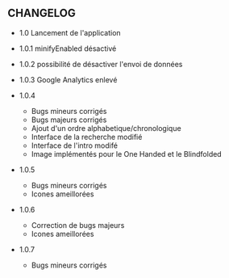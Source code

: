 CHANGELOG
---------

- 1.0 Lancement de l'application

- 1.0.1 minifyEnabled désactivé

- 1.0.2 possibilité de désactiver l'envoi de données

- 1.0.3 Google Analytics enlevé

- 1.0.4
    - Bugs mineurs corrigés
    - Bugs majeurs corrigés
    - Ajout d'un ordre alphabetique/chronologique
    - Interface de la recherche modifié
    - Interface de l'intro modifé
    - Image implémentés pour le One Handed et le Blindfolded

- 1.0.5
    - Bugs mineurs corrigés
    - Icones ameillorées

- 1.0.6
    - Correction de bugs majeurs
    - Icones ameillorées

- 1.0.7
    - Bugs mineurs corrigés